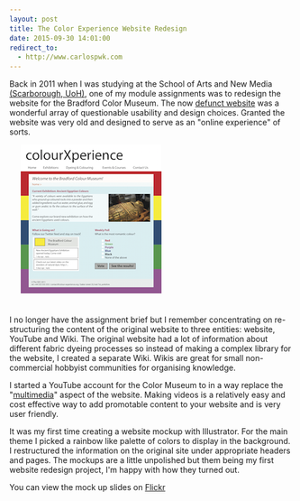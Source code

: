 ```yaml
---
layout: post
title: The Color Experience Website Redesign
date: 2015-09-30 14:01:00
redirect_to:
  - http://www.carlospwk.com
---
```


Back in 2011 when I was studying at the School of Arts and New Media [(Scarborough, UoH)][SANM], one of my module assignments was to redesign the website for the Bradford Color Museum. The now [defunct website][ColorMuseum] was a wonderful array of questionable usability and design choices. Granted the website was very old and designed to serve as an "online experience" of sorts. 

<a href="/images/blog_colourmuseum.png"><img class="float-right" style="margin: 0 0 20px 20px;" src="/images/portf_Colour.png"></a>

I no longer have the assignment brief but I remember concentrating on re-structuring the content of the original website to three entities: website, YouTube and Wiki. The original website had a lot of information about different fabric dyeing processes so instead of making a complex library for the website, I created a separate Wiki. Wikis are great for small non-commercial hobbyist communities for organising knowledge.

I started a YouTube account for the Color Museum to in a way replace the "[multimedia][CMMultimedia]" aspect of the website. Making videos is a relatively easy and cost effective way to add promotable content to your website and is very user friendly.

It was my first time creating a website mockup with Illustrator. For the main theme I picked a rainbow like palette of colors to display in the background. I restructured the information on the original site under appropriate headers and pages. The mockups are a little unpolished but them being my first website redesign project, I'm happy with how they turned out.

You can view the mock up slides on [Flickr][FlickrColorMuseum]

[SANM]: http://www2.hull.ac.uk/scarborough/default.aspx
[ColorMuseum]: https://web.archive.org/web/20110103071725/http://www.colour-experience.org/
[CMMultimedia]: https://web.archive.org/web/20060303081043/http://www.colour-experience.org/matching/boogie_nights/boogie_nights.htm
[FlickrColorMuseum]: https://www.flickr.com/photos/132215819@N02/albums/72157658867334389
